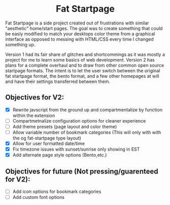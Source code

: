 <h1 align="center">
Fat Startpage
</h1>

<p align="left">
Fat Startpage is a side project created out of frustrations with similar "aesthetic" home/start pages. The goal was to create something that could be easly modified to match your desktops color theme from a graphical interface as opposed to messing with HTML/CSS every time I changed something up.

Version 1 had its fair share of glitches and shortcommings as it was mostly a project for me to learn some basics of web development. Version 2 has plans for a complete overhaul and to draw from other common open source startpage formats. The intent is to let the user switch between the original fat startpage format, the bento format, and a few other homepages at will and have their settings transferred between them. 
</p>


## Objectives for V2:

  - [x] Rewrite javscript from the ground up and compartmentalize by function within the extension
  - [ ] Compartmetnalize configuration options for cleaner experience
  - [ ] Add theme presets (page layout and color theme)
  - [ ] Allow variable number of bookmark categories (This will only with with the og fat-startpage type layout)
  - [x] Allow for user formatted date/time
  - [x] Fix timezone issues with sunset/sunrise only showing in EST
  - [x] Add alternate page style options (Bento,etc.)

## Objectives for future (Not pressing/guarenteed for V2):
  - [ ] Add icon options for bookmark categories
  - [ ] Add custom font options
